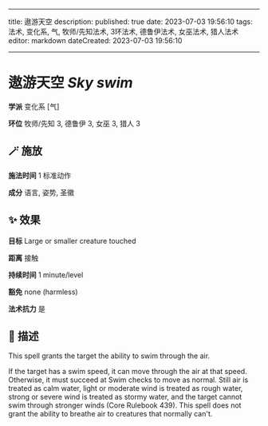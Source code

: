 
---
title: 遨游天空
description: 
published: true
date: 2023-07-03 19:56:10
tags: 法术, 变化系, 气, 牧师/先知法术, 3环法术, 德鲁伊法术, 女巫法术, 猎人法术
editor: markdown
dateCreated: 2023-07-03 19:56:10

---

# **遨游天空** *Sky swim*

**学派** 变化系 \[气\] 

**环位** 牧师/先知 3, 德鲁伊 3, 女巫 3, 猎人 3

## 🪄 施放

**施法时间** 1 标准动作

**成分** 语言, 姿势, 圣徽

## ✨ 效果 

**目标** Large or smaller creature touched 

**距离** 接触  

**持续时间** 1 minute/level 

**豁免** none (harmless)

**法术抗力** 是

## 📖 描述

This spell grants the target the ability to swim through the air.

If the target has a swim speed, it can move through the air at that speed. Otherwise, it must succeed at Swim checks to move as normal. Still air is treated as calm water, light or moderate wind is treated as rough water, strong or severe wind is treated as stormy water, and the target cannot swim through stronger winds (Core Rulebook 439). This spell does not grant the ability to breathe air to creatures that normally can't.
    